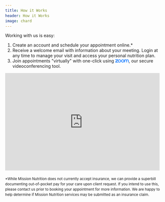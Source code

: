 ```yaml
---
title: How it Works
header: How it Works
image: chard
---
```


Working with us is easy:

1. Create an account and schedule your appointment online.*
2. Receive a welcome email with information about your meeting. Login at any time to manage your visit and access your personal nutrition plan.
3. Join appointments "virtually" with one-click using [<img src="/images/zoom.png" height="10px">](https://www.zoom.us/join), our secure videoconferencing tool.

<iframe width="500" height="315" src="https://www.youtube.com/embed/LzhIdpRjiFM" frameborder="0" allowfullscreen></iframe>

<small>*While Mission Nutrition does not currently accept insurance, we can provide a superbill documenting out-of-pocket pay for your care upon client request. If you intend to use this, please contact us prior to booking your appointment for more information. We are happy to help determine if Mission Nutrition services may be submitted as an insurance claim.</small>

